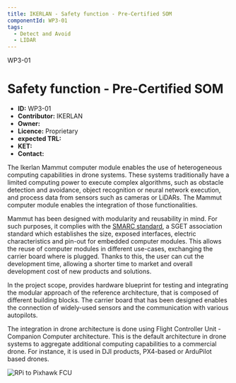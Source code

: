 ```yaml
---
title: IKERLAN - Safety function - Pre-Certified SOM
componentId: WP3-01
tags:
  - Detect and Avoid
  - LIDAR
---
```


WP3-01

# Safety function - Pre-Certified SOM

- __ID:__ WP3-01
- __Contributor:__ IKERLAN
- __Owner:__
- __Licence:__ Proprietary
- __expected TRL:__
- __KET:__
- __Contact:__

The Ikerlan Mammut computer module enables the use of heterogeneous computing capabilities in drone
systems. These systems traditionally have a limited computing power to execute complex algorithms,
such as obstacle detection and avoidance, object recognition or neural network execution, and process
data from sensors such as cameras or LiDARs.  The Mammut computer module enables the integration of
those functionalities.

Mammut has been designed with modularity and reusability in mind. For such purposes, it complies with the
[SMARC standard](https://sget.org/), a SGET association standard which establishes the size, exposed
interfaces, electric characteristics and pin-out for embedded computer modules. This allows the reuse of
computer modules in different use-cases, exchanging the carrier board where is plugged. Thanks to this,
the user can cut the development time, allowing a shorter time to market and overall development
cost of new products and solutions.

In the project scope, provides hardware blueprint for testing and integrating the modular approach of the reference architecture,
that is composed of different building blocks. The carrier board that has been designed enables the connection of widely-used sensors
and the communication with various autopilots.

The integration in drone architecture is done using Flight Controller Unit - Companion Computer architecture. This is the default architecture
in drone systems to aggregate additional computing capabilities to a commercial drone. For instance, it is used in DJI products, PX4-based or ArduPilot based drones.

![](https://external-content.duckduckgo.com/iu/?u=https%3A%2F%2Fdiscuss.ardupilot.org%2Fuploads%2Fdefault%2Foriginal%2F2X%2Fd%2Fda4a5fa812b41784bc33335e041d3f0aeaf4788f.jpg&f=1&nofb=1 "RPi to Pixhawk FCU")
